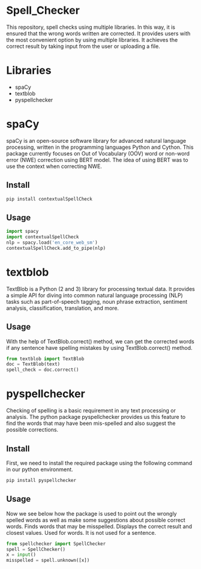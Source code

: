 # Spell_Checker
This repository, spell checks using multiple libraries.
In this way, it is ensured that the wrong words written are corrected.
It provides users with the most convenient option by using multiple libraries.
It achieves the correct result by taking input from the user or uploading a file.

# Libraries
- spaCy
- textblob
- pyspellchecker
# spaCy
spaCy is an open-source software library for advanced natural language processing, written in the programming languages Python and Cython.
This package currently focuses on Out of Vocabulary (OOV) word or non-word error (NWE) correction using BERT model. The idea of using BERT was to use the context when correcting NWE.
## Install
```python
pip install contextualSpellCheck
```
## Usage
```python
import spacy
import contextualSpellCheck
nlp = spacy.load('en_core_web_sm')
contextualSpellCheck.add_to_pipe(nlp)

```
# textblob
TextBlob is a Python (2 and 3) library for processing textual data. It provides a simple API for diving into common natural language processing (NLP) tasks such as part-of-speech tagging, noun phrase extraction, sentiment analysis, classification, translation, and more.
## Usage
With the help of TextBlob.correct() method, we can get the corrected words if any sentence have spelling mistakes by using TextBlob.correct() method.
```python
from textblob import TextBlob
doc = TextBlob(text)
spell_check = doc.correct()

```
# pyspellchecker
Checking of spelling is a basic requirement in any text processing or analysis. The python package pyspellchecker provides us this feature to find the words that may have been mis-spelled and also suggest the possible corrections.
## Install
First, we need to install the required package using the following command in our python environment.
```python
pip install pyspellchecker
```
## Usage
Now we see below how the package is used to point out the wrongly spelled words as well as make some suggestions about possible correct words.
Finds words that may be misspelled. Displays the correct result and closest values. 
Used for words. It is not used for a sentence.
```python
from spellchecker import SpellChecker
spell = SpellChecker()
x = input()
misspelled = spell.unknown([x])

```
